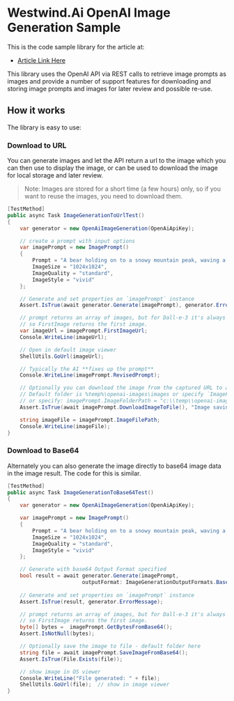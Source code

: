 # Westwind.Ai OpenAI Image Generation Sample

This is the code sample library for the article at:

 * [Article Link Here]()
 
This library uses the OpenAI API via REST calls to retrieve image prompts as images and provide a number of support features for downloading and storing image prompts and images for later review and possible re-use. 

## How it works
The library is easy to use:

### Download to URL
You can generate images and let the API return a url to the image which you can then use to display the image, or can be used to download the image for local storage and later review.

> Note: Images are stored for a short time (a few hours) only, so if you want to reuse the images, you need to download them.


```csharp
[TestMethod]
public async Task ImageGenerationToUrlTest()
{
    var generator = new OpenAiImageGeneration(OpenAiApiKey);

    // create a prompt with input options
    var imagePrompt = new ImagePrompt()
    {
        Prompt = "A bear holding on to a snowy mountain peak, waving a beer glass in the air. Poster style, with a black background in goldenrod line art",
        ImageSize = "1024x1024",
        ImageQuality = "standard",
        ImageStyle = "vivid"
    };

    // Generate and set properties on `imagePrompt` instance
    Assert.IsTrue(await generator.Generate(imagePrompt), generator.ErrorMessage);

    // prompt returns an array of images, but for Dall-e-3 it's always one
    // so FirstImage returns the first image.
    var imageUrl = imagePrompt.FirstImageUrl;
    Console.WriteLine(imageUrl);

    // Open in default image viewer
    ShellUtils.GoUrl(imageUrl);

    // Typically the AI **fixes up the prompt**
    Console.WriteLine(imagePrompt.RevisedPrompt);

    // Optionally you can download the image from the captured URL to a local file
    // Default folder is %temp%\openai-images\images or specify `ImageFolderPath`
    // or specify: imagePrompt.ImageFolderPath = "c:\\temp\\openai-images\\"; 
    Assert.IsTrue(await imagePrompt.DownloadImageToFile(), "Image saving failed: " + generator.ErrorMessage);

    string imageFile = imagePrompt.ImageFilePath;
    Console.WriteLine(imageFile);
}
```

### Download to Base64
Alternately you can also generate the image directly to base64 image data in the image result. The code for this is similar.

```csharp
[TestMethod]
public async Task ImageGenerationToBase64Test()
{
    var generator = new OpenAiImageGeneration(OpenAiApiKey);

    var imagePrompt = new ImagePrompt()
    {
        Prompt = "A bear holding on to a snowy mountain peak, waving a beer glass in the air. Poster style, with a black background in goldenrod line art",
        ImageSize = "1024x1024",
        ImageQuality = "standard",
        ImageStyle = "vivid"
    };

    // Generate with base64 Output Format specified
    bool result = await generator.Generate(imagePrompt, 
                        outputFormat: ImageGenerationOutputFormats.Base64);
    
    // Generate and set properties on `imagePrompt` instance
    Assert.IsTrue(result, generator.ErrorMessage);

    // prompt returns an array of images, but for Dall-e-3 it's always one
    // so FirstImage returns the first image.
    byte[] bytes =  imagePrompt.GetBytesFromBase64();
    Assert.IsNotNull(bytes);

    // Optionally save the image to file - default folder here
    string file = await imagePrompt.SaveImageFromBase64();        
    Assert.IsTrue(File.Exists(file));

    // show image in OS viewer
    Console.WriteLine("File generated: " + file);
    ShellUtils.GoUrl(file);  // show in image viewer
}
```


